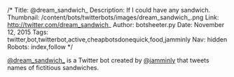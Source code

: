 /*
Title: @dream_sandwich_
Description: If I could have any sandwich.
Thumbnail: /content/bots/twitterbots/images/dream_sandwich_.png
Link: http://twitter.com/dream_sandwich_
Author: botsheeter.py
Date: November 12, 2015
Tags: twitter,bot,twitterbot,active,cheapbotsdonequick,food,jamminly
Nav: hidden
Robots: index,follow
*/

[@dream_sandwich_](https://twitter.com/dream_sandwich_) is a Twitter bot created by [@jamminly](https://twitter.com/jamminly) that tweets names of fictitious sandwiches. 
